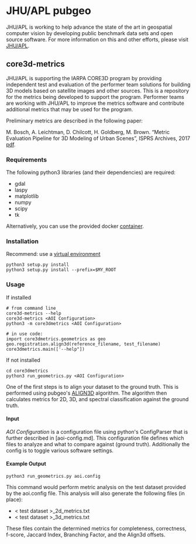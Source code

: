 # JHU/APL pubgeo
JHU/APL is working to help advance the state of the art in geospatial computer vision by developing public benchmark data sets and open source software.
For more information on this and other efforts, please visit [JHU/APL](http://www.jhuapl.edu/pubgeo.html).

## core3d-metrics
 JHU/APL is supporting the IARPA CORE3D program by providing independent test and evaluation of the performer team solutions for building 3D models based on satellite images and other sources. This is a repository for the metrics being developed to support the program. Performer teams are working with JHU/APL to improve the metrics software and contribute additional metrics that may be used for the program.
 
 Preliminary metrics are described in the following paper:
 
 M. Bosch, A. Leichtman, D. Chilcott, H. Goldberg, M. Brown. “Metric Evaluation Pipeline for 3D Modeling of Urban Scenes”, ISPRS Archives, 2017 [pdf](https://www.int-arch-photogramm-remote-sens-spatial-inf-sci.net/XLII-1-W1/239/2017/isprs-archives-XLII-1-W1-239-2017.pdf).

### Requirements
The following python3 libraries (and their dependencies) are required:

* gdal
* laspy
* matplotlib
* numpy
* scipy
* tk

Alternatively, you can use the provided docker [container](Dockerfile).

### Installation
Recommend: use a [virtual environment](https://docs.python.org/3/tutorial/venv.html)

    python3 setup.py install
    python3 setup.py install --prefix=$MY_ROOT

### Usage
If installed

    # from command line
    core3d-metrics --help
    core3d-metrics <AOI Configuration>
    python3 -m core3dmetrics <AOI Configuration>

    # in use code:
    import core3dmetrics.geometrics as geo
    geo.registration.align3d(reference_filename, test_filename)
    core3dmetrics.main(['--help"])

If not installed

    cd core3dmetrics
    python3 run_geometrics.py <AOI Configuration>

One of the first steps is to align your dataset to the ground truth. This is performed using pubgeo's [ALIGN3D](https://github.com/pubgeo/pubgeo/#align3d) algorithm.
The algorithm then calculates metrics for 2D, 3D, and spectral classification against the ground truth.

#### Input
_AOI Configuration_ is a configuration file using python's ConfigParser that is further described in [aoi-config.md].
This configuration file defines which files to analyze and what to compare against (ground truth). Additionally the config is
to toggle various software settings.

#### Example Output
    python3 run_geometrics.py aoi.config
This command would perform metric analysis on the test dataset provided by the aoi.config file. This analysis will also generate the following files (in place):
* < test dataset >_2d_metrics.txt
* < test dataset >_3d_metrics.txt

These files contain the determined metrics for completeness, correctness, f-score, Jaccard Index, Branching Factor, and the Align3d offsets.
